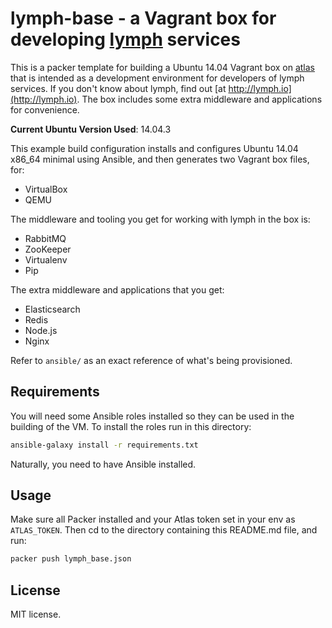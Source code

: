 # lymph-base - a Vagrant box for developing [lymph](http://lymph.io) services

This is a packer template for building a Ubuntu 14.04 Vagrant box on
[atlas](http://atlas.hashicorp.com) that is intended as a development
environment for developers of lymph services. If you don't know about lymph,
find out [at http://lymph.io](http://lymph.io). The box includes some extra
middleware and applications for convenience.

**Current Ubuntu Version Used**: 14.04.3

This example build configuration installs and configures Ubuntu 14.04 x86_64
minimal using Ansible, and then generates two Vagrant box files, for:

  - VirtualBox
  - QEMU

The middleware and tooling you get for working with lymph in the box is:
* RabbitMQ
* ZooKeeper
* Virtualenv
* Pip

The extra middleware and applications that you get:
* Elasticsearch
* Redis
* Node.js
* Nginx

Refer to `ansible/` as an exact reference of what's being provisioned.

## Requirements

You will need some Ansible roles installed so they can be used in the building
of the VM. To install the roles run in this directory:

``` bash
ansible-galaxy install -r requirements.txt
```

Naturally, you need to have Ansible installed.

## Usage

Make sure all Packer installed and your Atlas token set in your env as
`ATLAS_TOKEN`. Then cd to the directory containing this README.md file, and
run:

``` bash
packer push lymph_base.json
```

## License

MIT license.
